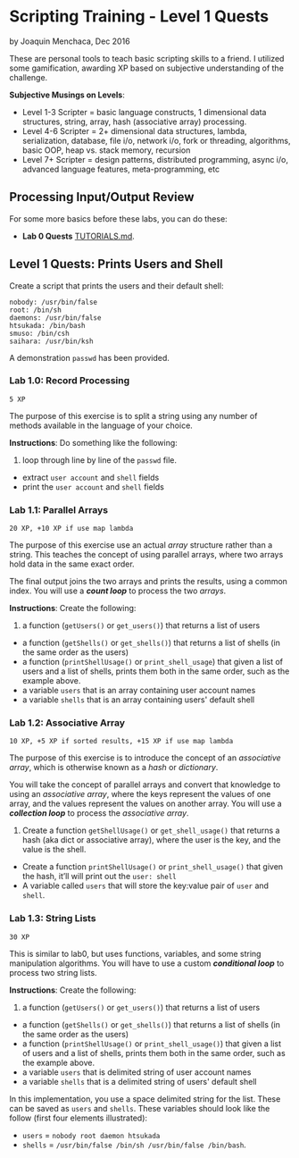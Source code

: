 # **Scripting Training - Level 1 Quests**

by Joaquin Menchaca, Dec 2016

These are personal tools to teach basic scripting skills to a friend.  I utilized some gamification, awarding XP based on subjective understanding of the challenge.

**Subjective Musings on Levels**:
* Level 1-3 Scripter = basic language constructs, 1 dimensional data structures, string, array, hash (associative array) processing.
* Level 4-6 Scripter = 2+ dimensional data structures, lambda, serialization, database, file i/o, network i/o, fork or threading, algorithms, basic OOP, heap vs. stack memory, recursion
* Level 7+ Scripter = design patterns, distributed programming, async i/o, advanced language features, meta-programming, etc

## **Processing Input/Output Review**

For some more basics before these labs, you can do these:

* **Lab 0 Quests** [TUTORIALS.md](TUTORIALS.md).

## **Level 1 Quests: Prints Users and Shell**

Create a script that prints the users and their default shell:

```
nobody: /usr/bin/false
root: /bin/sh
daemons: /usr/bin/false
htsukada: /bin/bash
smuso: /bin/csh
saihara: /usr/bin/ksh
```

A demonstration `passwd` has been provided.

### **Lab 1.0: Record Processing**

    5 XP

The purpose of this exercise is to split a string using any number of methods available in the language of your choice.

**Instructions**: Do something like the following:
1. loop through line by line of the `passwd` file.
*  extract `user account` and `shell` fields
*  print the `user account` and `shell` fields


### **Lab 1.1: Parallel Arrays**

    20 XP, +10 XP if use map lambda

The purpose of this exercise use an actual *array* structure rather than a string.  This teaches the concept of using parallel arrays, where two arrays hold data in the same exact order.  

The final output joins the two arrays and prints the results, using a common index. You will use a _**count loop**_ to process the two *arrays*.

**Instructions**: Create the following:
1.  a function (`getUsers()` or `get_users()`) that returns a list of users
*   a function (`getShells()` or `get_shells()`) that returns a list of shells (in the same order as the users)
*   a function (`printShellUsage()` or `print_shell_usage`) that given a list of users and a list of shells, prints them both in the same order, such as the example above.
* a variable `users` that is an array containing user account names
* a variable `shells` that is an array containing users' default shell

### **Lab 1.2: Associative Array**

    10 XP, +5 XP if sorted results, +15 XP if use map lambda

The purpose of this exercise is to introduce the concept of an *associative array*, which is otherwise known as a *hash* or *dictionary*.

You will take the concept of parallel arrays and convert that knowledge to using an *associative array*, where the keys represent the values of one array, and the values represent the values on another array.  You will use a _**collection loop**_ to process the *associative array*.

1. Create a function `getShellUsage()` or `get_shell_usage()` that returns a hash (aka dict or associative array), where the user is the key, and the value is the shell.
* Create a function `printShellUsage()` or `print_shell_usage()` that given the hash, it’ll will print out the `user: shell`
* A variable called `users` that will store the key:value pair of `user` and `shell`.

### **Lab 1.3: String Lists**

    30 XP

This is similar to lab0, but uses functions, variables, and some string manipulation algorithms.  You will have to use a custom _**conditional loop**_ to process two string lists.

**Instructions**: Create the following:
1.  a function (`getUsers()` or `get_users()`) that returns a list of users
*   a function (`getShells()` or `get_shells()`) that returns a list of shells (in the same order as the users)
*   a function (`printShellUsage()` or `print_shell_usage()`) that given a list of users and a list of shells, prints them both in the same order, such as the example above.
* a variable `users` that is delimited string of user account names
* a variable `shells` that is a delimited string of users' default shell

In this implementation, you use a space delimited string for the list.  These can be saved as `users` and `shells`.  These variables should look like the follow (first four elements illustrated):

  * `users` = `nobody root daemon htsukada`
  * `shells` =  `/usr/bin/false /bin/sh /usr/bin/false /bin/bash`.
